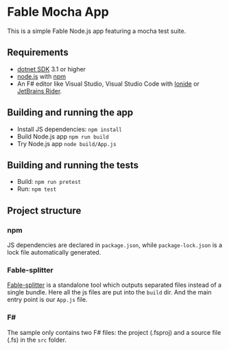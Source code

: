 # Fable Mocha App

This is a simple Fable Node.js app featuring a mocha test suite.

## Requirements

* [dotnet SDK](https://www.microsoft.com/net/download/core) 3.1 or higher
* [node.js](https://nodejs.org) with [npm](https://www.npmjs.com/)
* An F# editor like Visual Studio, Visual Studio Code with [Ionide](http://ionide.io/) or [JetBrains Rider](https://www.jetbrains.com/rider/).

## Building and running the app

* Install JS dependencies: `npm install`
* Build Node.js app `npm run build`
* Try Node.js app `node build/App.js`

## Building and running the tests

* Build: `npm run pretest`
* Run: `npm test`

## Project structure

### npm

JS dependencies are declared in `package.json`, while `package-lock.json` is a lock file automatically generated.

### Fable-splitter

[Fable-splitter]() is a standalone tool which outputs separated files instead of a single bundle. Here all the js files are put into the `build`  dir. And the main entry point is our `App.js` file.

### F#

The sample only contains two F# files: the project (.fsproj) and a source file (.fs) in the `src` folder.
